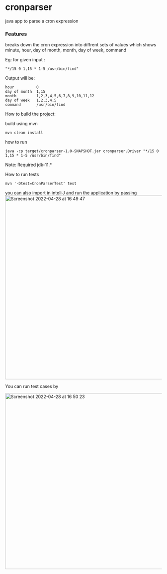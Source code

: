 # cronparser
java app to parse a cron expression

### Features

breaks down the cron expression into diffrent sets of values
which shows minute, hour, day of month, month, day of week, command

Eg: for given input : 

`"*/15 0 1,15 * 1-5 /usr/bin/find"`

Output will be:

```minute        0,15,30,45
hour          0
day of month  1,15
month         1,2,3,4,5,6,7,8,9,10,11,12
day of week   1,2,3,4,5
command       /usr/bin/find 
```


How to build the project:

build using mvn

`mvn clean install`

how to run

`java -cp target/cronparser-1.0-SNAPSHOT.jar cronparser.Driver "*/15 0 1,15 * 1-5 /usr/bin/find"`

Note: Required jdk-11.*

How to run tests

`mvn '-Dtest=CronParserTest' test`

you can also import in intelliJ and run the application by passing 
<img width="590" alt="Screenshot 2022-04-28 at 16 49 47" src="https://user-images.githubusercontent.com/5393014/165741080-e16e911f-9dcd-4419-a1da-2e9d2c92cb5b.png">

You can run test cases by 

<img width="564" alt="Screenshot 2022-04-28 at 16 50 23" src="https://user-images.githubusercontent.com/5393014/165741172-064ed0d7-46d0-4846-b621-15d0a32568bf.png">

